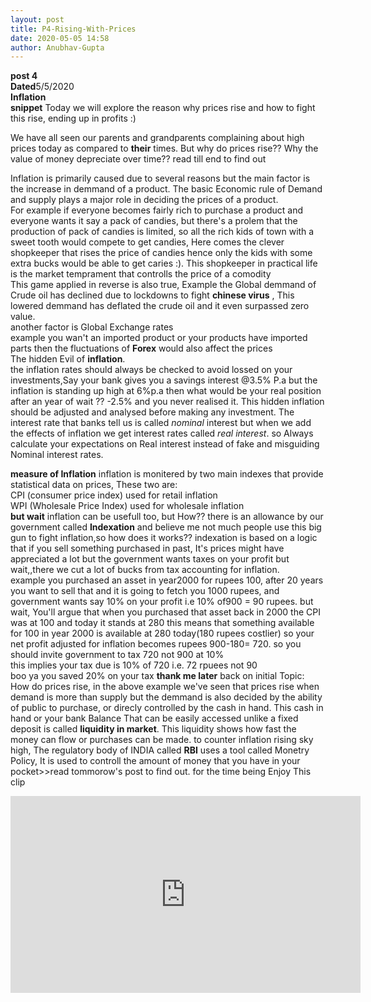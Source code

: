 ```yaml
---
layout: post
title: P4-Rising-With-Prices
date: 2020-05-05 14:58 
author: Anubhav-Gupta
---
```


<style>
    header{
      
     background-color: rgba(249, 241 ,241 , 0.7);
         font-weight: bolder;
         font-size: larger;
         font-family: fantasy;
        }
    
      div{
        background-image: url("https://i.postimg.cc/Vk125xM6/rupixen-com-67cnyou-8-Gk-unsplash.jpg");
      }
      </style>

**post 4** <br/>
**Dated**5/5/2020<br/>
**Inflation** <br/>
**snippet** Today we will explore the reason why prices rise and how to fight this rise, ending up in profits :)<br/>

We have all seen our parents and grandparents complaining about high prices today as compared to **their** times. But why do prices rise?? Why the value of money depreciate over time?? read till end to find out<br/>

Inflation is primarily caused due to several reasons but the main factor is the increase in demmand of a product. The basic Economic rule of Demand and supply plays a major role in deciding the prices of a product.<br/>
 For example if everyone becomes fairly rich to purchase a product and everyone wants it say a pack of candies, but there's a prolem that the production of pack of candies is limited, so all the rich kids of town with a sweet tooth would compete to get candies, Here comes the clever shopkeeper that rises the price of candies hence only the kids with some extra bucks would be able to get caries :). This shopkeeper in practical life is the market temprament that controlls the price of a comodity<br/>
This game applied in reverse is also true,
Example the Global demmand of Crude oil has declined due to lockdowns to fight **chinese virus** , This lowered demmand has deflated the crude oil and it even surpassed zero value.<br/>
another factor  is Global Exchange rates<br/>
example you wan't an imported product or your products have imported parts then the fluctuations of **Forex** would also affect the prices <br/>
The hidden Evil of **inflation**.<br/>
the inflation rates should always be checked to avoid lossed on your investments,Say your bank gives you a savings interest @3.5% P.a but the inflation is standing up high at 6%p.a then what would be your real position after an year of wait ?? -2.5% and you never realised it. This hidden inflation should be adjusted and analysed before making any investment. The interest rate that banks tell us is called *nominal* interest but when we add the effects of inflation we get interest rates called *real interest*.
so Always calculate your expectations on Real interest instead of fake and misguiding Nominal interest rates.<br/>

**measure of Inflation**
inflation is monitered by two main indexes that provide statistical data on prices, These two are:<br/>
CPI (consumer price index) used for retail inflation<br/>
WPI (Wholesale Price Index) used for wholesale inflation<br/>
**but wait** inflation can be usefull too, but How??
there is an allowance by our government called **Indexation** and believe me not much people use this big gun to fight inflation,so how does it works??
indexation is based on a logic that if you sell something purchased in past, It's prices might have appreciated a lot but the government wants taxes on your profit but wait,,there we cut a lot of bucks from tax accounting for inflation.<br/>
example you purchased an asset in year2000 for rupees 100, after 20 years you want to sell that and it is going to fetch you 1000 rupees, and government wants say 10% on your profit i.e 10% of900 = 90 rupees. but wait, You'll argue that when you purchased that asset back in 2000 the CPI was at 100 and today it stands at  280 this means that something available for 100 in year 2000 is available at 280 today(180 rupees costlier) so your net profit adjusted for inflation becomes rupees 900-180= 720. so you should invite government to tax 720 not 900 at 10% <br/>
this implies your tax due is 10% of 720 i.e. 72 rpuees not 90 <br/>
boo ya you saved 20% on your tax **thank me later**
back on initial Topic: How do prices rise, in the above example we've seen that prices rise when demand is more than supply but the demmand is also decided by the ability of public to purchase, or direcly controlled by the cash in hand. This cash in hand or your bank Balance That can be easily accessed unlike a fixed deposit is called **liquidity in market**. This liquidity shows how fast the money can flow or purchases can be made.
to counter inflation rising sky high, The regulatory body of INDIA called **RBI** uses a tool called Monetry Policy, It is used to controll the amount of money that you have in your pocket>>read tommorow's post to find out.
for the time being Enjoy This clip 

<iframe width="560" height="315" src="https://www.youtube.com/embed/GqeRnxSuLFI" frameborder="0" allow="accelerometer; autoplay; encrypted-media; gyroscope; picture-in-picture" allowfullscreen></iframe>